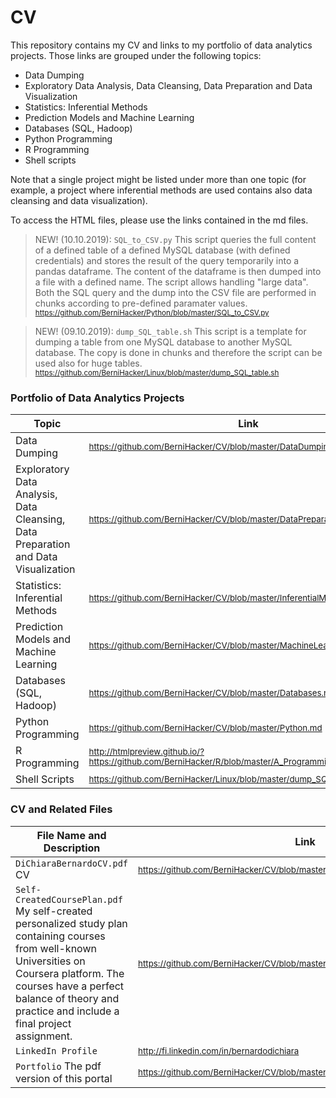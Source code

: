 # CV

This repository contains my CV and links to my portfolio of data analytics projects. Those links are grouped under the following topics:

- Data Dumping
- Exploratory Data Analysis, Data Cleansing, Data Preparation and Data Visualization
- Statistics: Inferential Methods
- Prediction Models and Machine Learning
- Databases (SQL, Hadoop)
- Python Programming
- R Programming
- Shell scripts

Note that a single project might be listed under more than one topic (for example, a project where inferential methods are used contains also data cleansing and data visualization).

To access the HTML files, please use the links contained in the md files.

> NEW! (10.10.2019): <code>SQL_to_CSV.py</code> This script queries the full content of a defined table of a defined MySQL database (with defined credentials) and stores the result of the query temporarily into a pandas dataframe. The content of the dataframe is then dumped into a file with a defined name. The script allows handling "large data". Both the SQL query and the dump into the CSV file are performed in chunks according to pre-defined paramater values. <sub>https://github.com/BerniHacker/Python/blob/master/SQL_to_CSV.py</sub>

> NEW! (09.10.2019): <code>dump_SQL_table.sh</code> This script is a template for dumping a table from one MySQL database to another MySQL database. The copy is done in chunks and therefore the script can be used also for huge tables. <sub>https://github.com/BerniHacker/Linux/blob/master/dump_SQL_table.sh </sub>

### Portfolio of Data Analytics Projects

Topic                                             | Link   
--------------------------------------------------------------------- | ----------
Data Dumping | <sub> https://github.com/BerniHacker/CV/blob/master/DataDumping.md </sub>
Exploratory Data Analysis, Data Cleansing, Data Preparation and Data Visualization | <sub> https://github.com/BerniHacker/CV/blob/master/DataPreparation.md </sub>
Statistics: Inferential Methods | <sub> https://github.com/BerniHacker/CV/blob/master/InferentialMethods.md </sub>
Prediction Models and Machine Learning | <sub> https://github.com/BerniHacker/CV/blob/master/MachineLearning.md </sub>
Databases (SQL, Hadoop) | <sub> https://github.com/BerniHacker/CV/blob/master/Databases.md </sub>
Python Programming | <sub> https://github.com/BerniHacker/CV/blob/master/Python.md </sub>
R Programming | <sub> http://htmlpreview.github.io/?https://github.com/BerniHacker/R/blob/master/A_Programming_Project_in_R.html </sub>
Shell Scripts | <sub> https://github.com/BerniHacker/Linux/blob/master/dump_SQL_table.sh </sub>

### CV and Related Files

File Name and Description                                             | Link   
--------------------------------------------------------------------- | ----------
<code>DiChiaraBernardoCV.pdf</code> CV | <sub>https://github.com/BerniHacker/CV/blob/master/DiChiaraBernardoCV_26102019.pdf</sub>
<code>Self-CreatedCoursePlan.pdf</code> My self-created personalized study plan containing courses from well-known Universities on Coursera platform. The courses have a perfect balance of theory and practice and include a final project assignment. | <sub>https://github.com/BerniHacker/CV/blob/master/Self-CreatedCoursePlan.pdf</sub>
<code>LinkedIn Profile</code> | <sub>http://fi.linkedin.com/in/bernardodichiara</sub>
<code>Portfolio</code> The pdf version of this portal | <sub>https://github.com/BerniHacker/CV/blob/master/Portfolio_17102019.pdf</sub>

